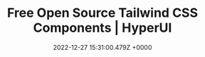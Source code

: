 ---
title: "Free Open Source Tailwind CSS Components | HyperUI"
link: "https://www.hyperui.dev/"
date: "2022-12-27 15:31:00.479Z +0000"
description: "Free Tailwind CSS components that can be used in your next project. Perfect for Laravel, Rails, React, Vue and more."
category: "resources"
---